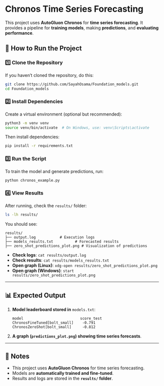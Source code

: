 # Chronos Time Series Forecasting

This project uses **AutoGluon Chronos** for **time series forecasting**. It provides a pipeline for **training models**, making **predictions**, and **evaluating performance**.

## 🚀 How to Run the Project

### **1️⃣ Clone the Repository**
If you haven’t cloned the repository, do this:
```sh
git clone https://github.com/SayahOsama/Foundation_models.git
cd Foundation_models
```

### **2️⃣ Install Dependencies**
Create a virtual environment (optional but recommended):
```sh
python3 -m venv venv
source venv/bin/activate  # On Windows, use: venv\Scripts\activate
```
Then install dependencies:
```sh
pip install -r requirements.txt
```

### **3️⃣ Run the Script**
To train the model and generate predictions, run:
```sh
python chronos_example.py
```

### **4️⃣ View Results**
After running, check the `results/` folder:
```sh
ls -lh results/
```
You should see:
```
results/
├── output.log           # Execution logs
├── models_results.txt          # Forecasted results
├── zero_shot_predictions_plot.png # Visualization of predictions
```
- **Check logs**: `cat results/output.log`
- **Check results**: `cat results/models_results.txt`
- **Open graph (Linux)**: `xdg-open results/zero_shot_predictions_plot.png`
- **Open graph (Windows)**: `start results/zero_shot_predictions_plot.png`

---

## 📊 **Expected Output**
1. **Model leaderboard stored in** `models.txt`:
    ```
    model                          score_test
    ChronosFineTuned[bolt_small]    -0.791
    ChronosZeroShot[bolt_small]     -0.812
    ```

2. **A graph (`predictions_plot.png`) showing time series forecasts**.

---


## **📌 Notes**
- This project uses **AutoGluon Chronos** for time series forecasting.
- Models are **automatically trained and fine-tuned**.
- Results and logs are stored in the **`results/` folder**.
